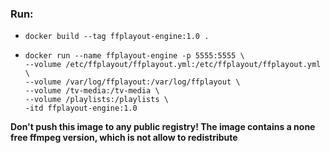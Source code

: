 ### Run:
- `docker build --tag ffplayout-engine:1.0 .`
-   ```
    docker run --name ffplayout-engine -p 5555:5555 \
    --volume /etc/ffplayout/ffplayout.yml:/etc/ffplayout/ffplayout.yml \
    --volume /var/log/ffplayout:/var/log/ffplayout \
    --volume /tv-media:/tv-media \
    --volume /playlists:/playlists \
    -itd ffplayout-engine:1.0
    ```

**Don't push this image to any public registry! The image contains a none free ffmpeg version, which is not allow to redistribute**
